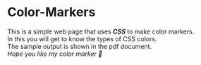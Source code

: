 # Color-Markers
This is a simple web page that uses ***CSS*** to make color markers.<br/>In this you will get to know the types of CSS colors.<br/>
The sample output is shown in the pdf document.<br/>
*Hope you like my color marker :rainbow:*
